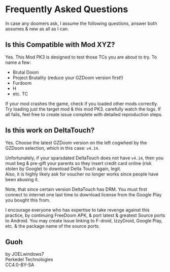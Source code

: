 # Frequently Asked Questions

In case any doomers ask, I assume the following questions, answer both assumes & new as all as I can.

## Is this Compatible with Mod XYZ?

Yes. This Mod PK3 is designed to test those TCs you are about to try. To name a few:

- Brutal Doom
- Project Brutality (reduce your GZDoom version first!)
- Furdoom
- H
- etc. TC

If your mod crashes the game, check if you loaded other mods correctly. Try loading just the target mod & this mod PK3. carefully watch the logs. If all fails, feel free to create issue complete with detailed reproduction steps.

## Is this work on DeltaTouch?

Yes. Choose the latest GZDoom version on the left cogwheel by the GZDoom selection, which in this case: `v4.14`.

Unfortunately, if your sparsdated DeltaTouch does not have `v4.14`, then you must beg & pre-gift your parents so they insert credit card online (risk stolen by Google) to download Delta Touch again, legit.  
Also, it is highly likely ask for voucher no longer works since people have been abusing it. 

Note, that since certain version DeltaTouch has DRM. You must first connect to internet one last time to download license from the Google Play you bought this from.

I encourage everyone who has expertise to take revenge against this practice, by continuing FreeDoom APK, & port latest & greatest Source ports to Android. You may create Issue linking to F-droid, IzzyDroid, Google Play, etc. & the package name of the source ports.

## Guoh

by JOELwindows7  
Perkedel Technologies  
CC4.0-BY-SA